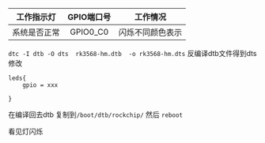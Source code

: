 |  工作指示灯  | GPIO端口号 |     工作情况     |
|:------------:|:----------:|:----------------:|
| 系统是否正常 |  GPIO0_C0  | 闪烁不同颜色表示 |

`dtc -I dtb -O dts  rk3568-hm.dtb  -o rk3568-hm.dts`
反编译dtb文件得到dts 修改

```
leds{
	gpio = xxx 

}
```

在编译回去dtb 复制到`/boot/dtb/rockchip/` 
然后 `reboot`

看见灯闪烁

